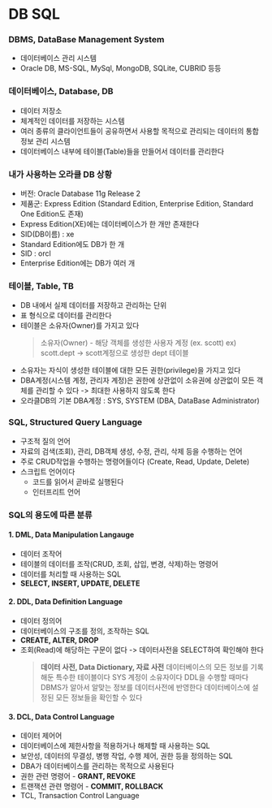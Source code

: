 # DB SQL

### DBMS, DataBase Management System
- 데이터베이스 관리 시스템
- Oracle DB, MS-SQL, MySql, MongoDB, SQLite, CUBRID 등등

### 데이터베이스, Database, DB
- 데이터 저장소
- 체계적인 데이터를 저장하는 시스템
- 여러 종류의 클라이언트들이 공유하면서 사용할 목적으로 관리되는 데이터의 통합 정보 관리 시스템
- 데이터베이스 내부에 테이블(Table)들을 만들어서 데이터를 관리한다

### 내가 사용하는 오라클 DB 상황
- 버전: Oracle Database 11g Release 2
- 제품군: Express Edition (Standard Edition, Enterprise Edition, Standard One Edition도 존재)
- Express Edition(XE)에는 데이터베이스가 한 개만 존재한다
- SID(DB이름) : xe
- Standard Edition에도 DB가 한 개
- SID : orcl
- Enterprise Edition에는 DB가 여러 개

### 테이블, Table, TB
- DB 내에서 실제 데이터를 저장하고 관리하는 단위
- 표 형식으로 데이터를 관리한다
- 테이블은 소유자(Owner)를 가지고 있다
    > 소유자(Owner) - 해당 객체를 생성한 사용자 계정 (ex. scott)
    > ex) scott.dept -> scott계정으로 생성한 dept 테이블
- 소유자는 자식이 생성한 테이블에 대한 모든 권한(privilege)을 가지고 있다
- DBA계정(시스템 계정, 관리자 계정)은 권한에 상관없이 소유권에 상관없이 모든 객체를 관리할 수 있다 -> 최대한 사용하지 않도록 한다
- 오라클DB의 기본 DBA계정 : SYS, SYSTEM (DBA, DataBase Administrator)

### SQL, Structured Query Language
- 구조적 질의 언어
- 자료의 검색(조회), 관리, DB객체 생성, 수정, 관리, 삭제 등을 수행하는 언어
- 주로 CRUD작업을 수행하는 명령어들이다 (Create, Read, Update, Delete)
- 스크립트 언어이다
	- 코드를 읽어서 곧바로 실행된다
	- 인터프리트 언어

### SQL의 용도에 따른 분류
#### 1. DML, Data Manipulation Langauge
- 데이터 조작어
- 테이블의 데이터를 조작(CRUD, 조회, 삽입, 변경, 삭제)하는 명령어
- 데이터를 처리할 때 사용하는 SQL
- **SELECT, INSERT, UPDATE, DELETE**

#### 2. DDL, Data Definition Language
- 데이터 정의어
- 데이터베이스의 구조를 정의, 조작하는 SQL
- **CREATE, ALTER, DROP**
- 조회(Read)에 해당하는 구문이 없다 -> 데이터사전을 SELECT하여 확인해야 한다
    > **데이터 사전, Data Dictionary, 자료 사전**
    데이터베이스의 모든 정보를 기록해둔 특수한 테이블이다
    SYS 계정이 소유자이다
	DDL을 수행할 때마다 DBMS가 알아서 알맞는 정보를 데이터사전에 반영한다
	데이터베이스에 설정된 모든 정보들을 확인할 수 있다

#### 3. DCL, Data Control Language
- 데이터 제어어
- 데이터베이스에 제한사항을 적용하거나 해제할 때 사용하는 SQL
- 보안성, 데이터의 무결성, 병행 작업, 수행 제어, 권한 등을 정의하는 SQL
- DBA가 데이터베이스를 관리하는 목적으로 사용된다
- 권한 관련 명령어 - **GRANT, REVOKE**
- 트랜잭션 관련 명령어 - **COMMIT, ROLLBACK**
- TCL, Transaction Control Language










